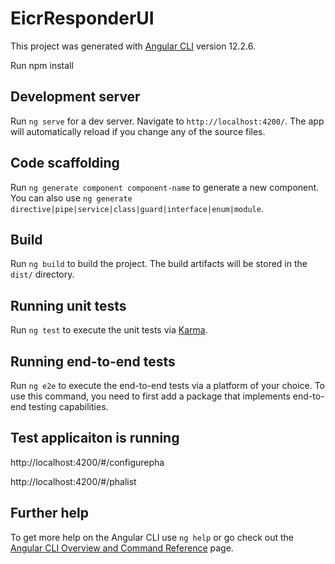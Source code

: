 # EicrResponderUI

This project was generated with [Angular CLI](https://github.com/angular/angular-cli) version 12.2.6.

Run npm install

## Development server

Run `ng serve` for a dev server. Navigate to `http://localhost:4200/`. The app will automatically reload if you change any of the source files.

## Code scaffolding

Run `ng generate component component-name` to generate a new component. You can also use `ng generate directive|pipe|service|class|guard|interface|enum|module`.

## Build

Run `ng build` to build the project. The build artifacts will be stored in the `dist/` directory.

## Running unit tests

Run `ng test` to execute the unit tests via [Karma](https://karma-runner.github.io).

## Running end-to-end tests

Run `ng e2e` to execute the end-to-end tests via a platform of your choice. To use this command, you need to first add a package that implements end-to-end testing capabilities.

## Test applicaiton is running 

http://localhost:4200/#/configurepha

http://localhost:4200/#/phalist

## Further help

To get more help on the Angular CLI use `ng help` or go check out the [Angular CLI Overview and Command Reference](https://angular.io/cli) page.
